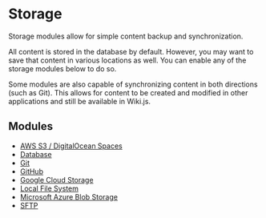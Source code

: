 # Storage

Storage modules allow for simple content backup and synchronization.

All content is stored in the database by default. However, you may want to save that content in various locations as well. You can enable any of the storage modules below to do so.

Some modules are also capable of synchronizing content in both directions (such as Git). This allows for content to be created and modified in other applications and still be available in Wiki.js.

## Modules

- [AWS S3 / DigitalOcean Spaces](storage/s3)
- [Database](storage/db)
- [Git](storage/git)
- [GitHub](storage/github)
- [Google Cloud Storage](storage/gcs)
- [Local File System](storage/disk)
- [Microsoft Azure Blob Storage](storage/azure)
- [SFTP](storage/sftp)
